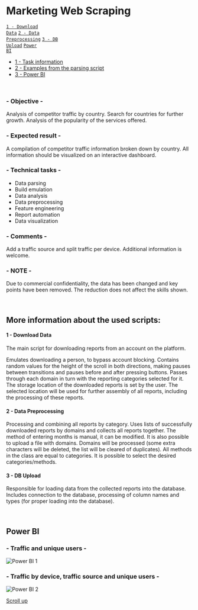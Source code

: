 # Marketing Web Scraping

<code>[1 - Download Data](1%20-%20Download%20Data.py)</code>
<code>[2 - Data Preprocessing](2%20-%20Data%20Preprocessing.py)</code>
<code>[3 - DB Upload](3%20-%20DB%20Upload.py)</code>
<code>[Power BI](Marketing%20Web%20Scraping%20Power%20BI%20Demo.pbix)</code>

- [1 - Task information](#--objective--)
- [2 - Examples from the parsing script](#examples-from-the-parsing-script)
- [3 - Power BI](#power-bi)

<br>

### - Objective -
Analysis of competitor traffic by country. Search for countries for further growth. Analysis of the popularity of the services offered.

### - Expected result -
A compilation of competitor traffic information broken down by country. All information should be visualized on an interactive dashboard.

### - Technical tasks -
- Data parsing
- Build emulation
- Data analysis
- Data preprocessing
- Feature engineering
- Report automation
- Data visualization

### - Comments -
Add a traffic source and split traffic per device. Additional information is welcome.

### - NOTE -
Due to commercial confidentiality, the data has been changed and key points have been removed. The reduction does not affect the skills shown.

<br>

## More information about the used scripts:

#### 1 - Download Data

The main script for downloading reports from an account on the platform. 

Emulates downloading a person, to bypass account blocking. Contains random values for the height of the scroll in both directions, making pauses between transitions and pauses before and after pressing buttons.
Passes through each domain in turn with the reporting categories selected for it. The storage location of the downloaded reports is set by the user. The selected location will be used for further assembly of all reports, including the processing of these reports.

#### 2 - Data Preprocessing

Processing and combining all reports by category. Uses lists of successfully downloaded reports by domains and collects all reports together.
The method of entering months is manual, it can be modified. It is also possible to upload a file with domains. Domains will be processed (some extra characters will be deleted, the list will be cleared of duplicates).
All methods in the class are equal to categories. It is possible to select the desired categories/methods.

#### 3 - DB Upload

Responsible for loading data from the collected reports into the database. Includes connection to the database, processing of column names and types (for proper loading into the database).

<br>

## Power BI
### - Traffic and unique users -

![Power BI 1](https://github.com/leopoldgerber/portfolio-EN/assets/114569329/dab62372-e34f-4ae8-800b-57329eac9fea)

### - Traffic by device, traffic source and unique users -

![Power BI 2](https://github.com/leopoldgerber/portfolio-EN/assets/114569329/45b30ae9-c3cd-44e9-a503-e95101a5fd19)


[Scroll up](#marketing-web-scraping)

